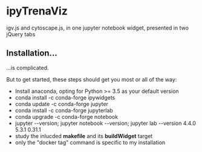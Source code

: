ipyTrenaViz
===============================

igv.js and cytoscape.js, in one jupyter notebook widget, presented in two jQuery tabs

Installation...
------------

...is complicated.

But to get started, these steps should get you most or all of the way:
  - Install anaconda, opting for Python >= 3.5 as your default version
  - conda install -c conda-forge ipywidgets
  -   conda update -c conda-forge jupyter
  - conda install -c conda-forge jupyterlab
  -  conda upgrade -c conda-forge notebook
  -  jupyter --version; jupyter notebook --version; jupyter lab --version
     4.4.0
     5.3.1
     0.31.1
  - study the inlucded <b>makefile</b> and its <b>buildWidget</b> target
  - only the "docker tag" command is specific to my installation
  
